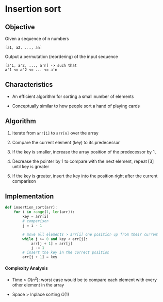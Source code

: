 # Insertion sort

## Objective

Given a sequence of n numbers

```
[a1, a2, ..., an]
```

Output a permutation (reordering) of the input sequence
```
[a'1, a'2, ..., a'n] -> such that
a'1 <= a'2 <= ... <= a'n
```

## Characteristics

- An efficient algorithm for sorting a small number of elements

- Conceptually similar to how people sort a hand of playing cards

## Algorithm

1. Iterate from `arr[1]` to `arr[n]` over the array

2. Compare the current element (key) to its predecessor

3. If the key is smaller, increase the array position of the predecessor by 1,

4. Decrease the pointer by 1 to compare with the next element, repeat [3] until key is greater

5. If the key is greater, insert the key into the position right after the current comparison

## Implementation

```python
def insertion_sort(arr):
    for i in range(1, len(arr)):
        key = arr[i]
        # comparison
        j = i - 1

        # move all elements > arr[i] one position up from their current
        while j >= 0 and key < arr[j]:
            arr[j + 1] = arr[j]
            j -= 1
        # insert the key in the correct position
        arr[j + 1] = key
```

#### Complexity Analysis

- Time > $O(n^2)$; worst case would be to compare each element with every other element in the array

- Space > Inplace sorting $O(1)$
